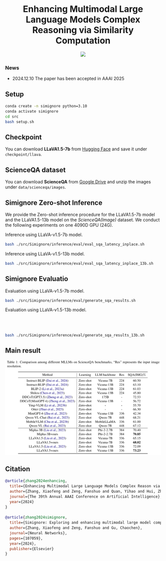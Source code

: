 <h1 align="center">Enhancing Multimodal Large Language Models Complex Reasoning via Similarity Computation</h1>



<div align=center>
<img src="./fig/structure.jpg"/><br>
</div>

### News
- 2024.12.10 The paper has been accepted in AAAI 2025







## Setup
```bash
conda create -n simignore python=3.10
conda activate simignore
cd src
bash setup.sh
```

## Checkpoint

You can download **LLaVA1.5-7b** from [Hugging Face](https://huggingface.co/liuhaotian/llava-v1.5-7b) and save it under `checkpoint/llava`.
## ScienceQA dataset
You can download **ScienceQA** from [Google Drive](https://drive.google.com/drive/folders/1w8imCXWYn2LxajmGeGH_g5DaL2rabHev?usp=sharing) and unzip the images under `data/scienceqa/images`.

## Simignore Zero-shot Inference
We provide the Zero-shot inference procedure for the LLaVA1.5-7b model and the LLaVA1.5-13b model on the *ScienceQA(Image)* dataset. We conduct the following experiments on one 4090D GPU (24G).

Inference using LLaVA-v1.5-7b model.
```bash
bash ./src/Simignore/inference/eval/eval_sqa_latency_inplace.sh
```
Inference using LLaVA-v1.5-13b model.
```bash
bash ./src/Simignore/inference/eval/eval_sqa_latency_inplace_13b.sh 
```


## Simignore Evaluatio

Evaluation using LLaVA-v1.5-7b model.
```bash
bash ./src/Simignore/inference/eval/generate_sqa_results.sh
```
Evaluation using LLaVA-v1.5-13b model.
```bash



bash ./src/Simignore/inference/eval/generate_sqa_results_13b.sh 
```
## Main result
<div align=center>
<img src="./fig/main-result.png"/><br>
</div>

## Citation
```bibtex
@article{zhang2024enhancing,
  title={Enhancing Multimodal Large Language Models Complex Reason via Similarity Computation},
  author={Zhang, Xiaofeng and Zeng, Fanshuo and Quan, Yihao and Hui, Zheng and Yao, Jiawei},
  journal={The 39th Annual AAAI Conference on Artificial Intelligence},
  year={2024}
}

@article{zhang2024simignore,
  title={Simignore: Exploring and enhancing multimodal large model complex reasoning via similarity computation},
  author={Zhang, Xiaofeng and Zeng, Fanshuo and Gu, Chaochen},
  journal={Neural Networks},
  pages={107059},
  year={2024},
  publisher={Elsevier}
}

```
